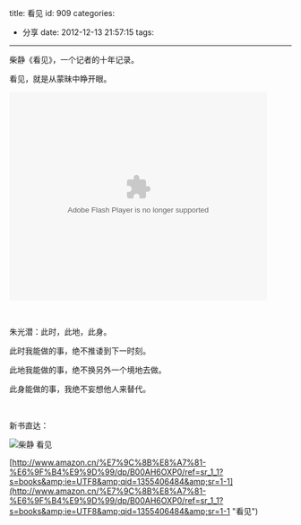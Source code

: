 title: 看见
id: 909
categories:
  - 分享
date: 2012-12-13 21:57:15
tags:
---

柴静《看见》，一个记者的十年记录。

看见，就是从蒙昧中睁开眼。

<object width="460" height="372" classid="clsid:d27cdb6e-ae6d-11cf-96b8-444553540000" codebase="http://download.macromedia.com/pub/shockwave/cabs/flash/swflash.cab#version=6,0,40,0" align="middle"><param name="src" value="http://static.video.qq.com/TPout.swf?auto=1&amp;vid=r0011uo8mod" /><param name="quality" value="high" /><param name="allowscriptaccess" value="sameDomain" /><param name="allowfullscreen" value="true" /><embed width="460" height="372" type="application/x-shockwave-flash" src="http://static.video.qq.com/TPout.swf?auto=1&amp;vid=r0011uo8mod" quality="high" allowscriptaccess="sameDomain" allowfullscreen="true" align="middle" /></object>

&nbsp;

朱光潜：此时，此地，此身。

此时我能做的事，绝不推诿到下一时刻。

此地我能做的事，绝不换另外一个境地去做。

此身能做的事，我绝不妄想他人来替代。

&nbsp;

新书直达：

![柴静 看见](http://ec4.images-amazon.com/images/I/51rcE%2BE57HL._SL500_AA300_.jpg "看见")

[http://www.amazon.cn/%E7%9C%8B%E8%A7%81-%E6%9F%B4%E9%9D%99/dp/B00AH6OXP0/ref=sr_1_1?s=books&amp;ie=UTF8&amp;qid=1355406484&amp;sr=1-1](http://www.amazon.cn/%E7%9C%8B%E8%A7%81-%E6%9F%B4%E9%9D%99/dp/B00AH6OXP0/ref=sr_1_1?s=books&amp;ie=UTF8&amp;qid=1355406484&amp;sr=1-1 "看见")